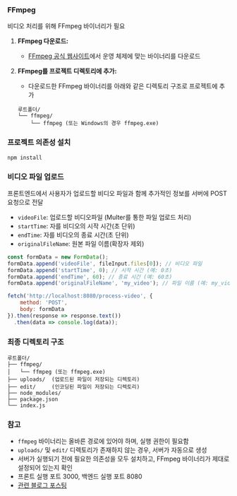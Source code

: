 
### FFmpeg

비디오 처리를 위해 FFmpeg 바이너리가 필요

1. **FFmpeg 다운로드:**

    - [FFmpeg 공식 웹사이트](https://ffmpeg.org/download.html)에서 운영 체제에 맞는 바이너리를 다운로드

2. **FFmpeg를 프로젝트 디렉토리에 추가:**

    - 다운로드한 FFmpeg 바이너리를 아래와 같은 디렉토리 구조로 프로젝트에 추가

    ```
    루트폴더/
    └── ffmpeg/
        └── ffmpeg (또는 Windows의 경우 ffmpeg.exe)
    ```

### 프로젝트 의존성 설치
```
npm install
```


### 비디오 파일 업로드

프론트엔드에서 사용자가 업로드할 비디오 파일과 함께 추가적인 정보를 서버에 POST 요청으로 전달

- `videoFile`: 업로드할 비디오파일 (Multer를 통한 파일 업로드 처리)
- `startTime`: 자를 비디오의 시작 시간(초 단위)
- `endTime`: 자를 비디오의 종료 시간(초 단위)
- `originalFileName`: 원본 파일 이름(확장자 제외)

```javascript
const formData = new FormData();
formData.append('videoFile', fileInput.files[0]); // 비디오 파일
formData.append('startTime', 0); // 시작 시간 (예: 0초)
formData.append('endTime', 60); // 종료 시간 (예: 60초)
formData.append('originalFileName', 'my_video'); // 파일 이름 (예: my_video.mp4)

fetch('http://localhost:8080/process-video', {
    method: 'POST',
    body: formData
}).then(response => response.text())
  .then(data => console.log(data));
```

### 최종 디렉토리 구조
```
루트폴더/
├── ffmpeg/
│   └── ffmpeg (또는 ffmpeg.exe)
├── uploads/  (업로드된 파일이 저장되는 디렉토리)
├── edit/     (인코딩된 파일이 저장되는 디렉토리)
├── node_modules/
├── package.json
└── index.js
```
### 참고

- `ffmpeg` 바이너리는 올바른 경로에 있어야 하며, 실행 권한이 필요함
- `uploads/` 및 `edit/` 디렉토리가 존재하지 않는 경우, 서버가 자동으로 생성
- 서버가 실행되기 전에 필요한 의존성을 모두 설치하고, FFmpeg 바이너리가 제대로 설정되어 있는지 확인
- 프론트 실행 포트 3000, 백엔드 실행 포트 8080
- [관련 블로그 포스팅](https://trophyjourney.tistory.com/31)
